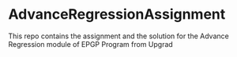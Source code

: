 # AdvanceRegressionAssignment
This repo contains the assignment and the solution for the Advance Regression module of EPGP Program from Upgrad
